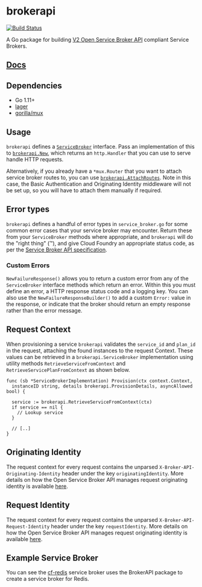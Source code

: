 # brokerapi

[![Build
Status](https://travis-ci.org/pivotal-cf/brokerapi.svg?branch=master)](https://travis-ci.org/pivotal-cf/brokerapi)

A Go package for building [V2 Open Service Broker
API](https://github.com/openservicebrokerapi/servicebroker/) compliant Service
Brokers.

## [Docs](https://godoc.org/github.com/pivotal-cf/brokerapi)

## Dependencies

- Go 1.11+
- [lager](https://github.com/cloudfoundry/lager)
- [gorilla/mux](https://github.com/gorilla/mux)

## Usage

`brokerapi` defines a
[`ServiceBroker`](https://godoc.org/github.com/pivotal-cf/brokerapi#ServiceBroker)
interface. Pass an implementation of this to
[`brokerapi.New`](https://godoc.org/github.com/pivotal-cf/brokerapi#New), which
returns an `http.Handler` that you can use to serve handle HTTP requests.

Alternatively, if you already have a `*mux.Router` that you want to attach
service broker routes to, you can use
[`brokerapi.AttachRoutes`](https://godoc.org/github.com/pivotal-cf/brokerapi#AttachRoutes).
Note in this case, the Basic Authentication and Originating Identity middleware
will not be set up, so you will have to attach them manually if required.

## Error types

`brokerapi` defines a handful of error types in `service_broker.go` for some
common error cases that your service broker may encounter. Return these from
your `ServiceBroker` methods where appropriate, and `brokerapi` will do the
"right thing" (™), and give Cloud Foundry an appropriate status code, as per
the [Service Broker API
specification](https://docs.cloudfoundry.org/services/api.html).

### Custom Errors

`NewFailureResponse()` allows you to return a custom error from any of the
`ServiceBroker` interface methods which return an error. Within this you must
define an error, a HTTP response status code and a logging key. You can also
use the `NewFailureResponseBuilder()` to add a custom `Error:` value in the
response, or indicate that the broker should return an empty response rather
than the error message.

## Request Context

When provisioning a service `brokerapi` validates the `service_id` and `plan_id`
in the request, attaching the found instances to the request Context. These
values can be retrieved in a `brokerapi.ServiceBroker` implementation using 
utility methods `RetrieveServiceFromContext` and `RetrieveServicePlanFromContext`
as shown below.

```golang
func (sb *ServiceBrokerImplementation) Provision(ctx context.Context,
  instanceID string, details brokerapi.ProvisionDetails, asyncAllowed bool) {

  service := brokerapi.RetrieveServiceFromContext(ctx)
  if service == nil {
    // Lookup service
  }

  // [..]
}
```

## Originating Identity

The request context for every request contains the unparsed
`X-Broker-API-Originating-Identity` header under the key
`originatingIdentity`.  More details on how the Open Service Broker API
manages request originating identity is available
[here](https://github.com/openservicebrokerapi/servicebroker/blob/master/spec.md#originating-identity).

## Request Identity

The request context for every request contains the unparsed
`X-Broker-API-Request-Identity` header under the key
`requestIdentity`.  More details on how the Open Service Broker API
manages request originating identity is available
[here](https://github.com/openservicebrokerapi/servicebroker/blob/master/spec.md#request-identity).

## Example Service Broker

You can see the
[cf-redis](https://github.com/pivotal-cf/cf-redis-broker/blob/2f0e9a8ebb1012a9be74bbef2d411b0b3b60352f/broker/broker.go)
service broker uses the BrokerAPI package to create a service broker for Redis.
